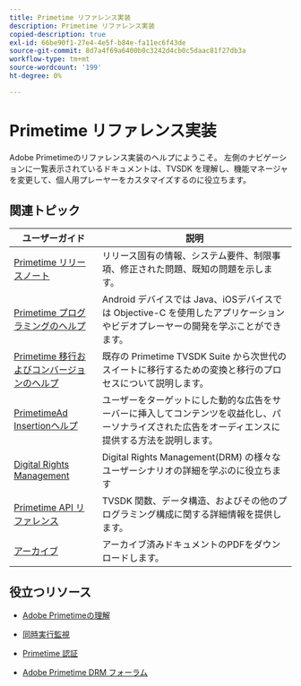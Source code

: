 ```yaml
---
title: Primetime リファレンス実装
description: Primetime リファレンス実装
copied-description: true
exl-id: 66be90f1-27e4-4e5f-b84e-fa11ec6f43de
source-git-commit: 8d7a4f69a6400b0c3242d4cb0c5daac81f27db3a
workflow-type: tm+mt
source-wordcount: '199'
ht-degree: 0%

---
```


# Primetime リファレンス実装

Adobe Primetimeのリファレンス実装のヘルプにようこそ。 左側のナビゲーションに一覧表示されているドキュメントは、TVSDK を理解し、機能マネージャを変更して、個人用プレーヤーをカスタマイズするのに役立ちます。

## 関連トピック

| ユーザーガイド | 説明 |
|--- |--- |
| [Primetime リリースノート](/help/release-notes/home.md) | リリース固有の情報、システム要件、制限事項、修正された問題、既知の問題を示します。 |
| [Primetime プログラミングのヘルプ](/help/programming/home.md) | Android デバイスでは Java、iOSデバイスでは Objective-C を使用したアプリケーションやビデオプレーヤーの開発を学ぶことができます。 |
| [Primetime 移行およびコンバージョンのヘルプ](/help/migration-guides/home.md) | 既存の Primetime TVSDK Suite から次世代のスイートに移行するための変換と移行のプロセスについて説明します。 |
| [PrimetimeAd Insertionヘルプ](/help/primetime-ad-insertion/home.md) | ユーザーをターゲットにした動的な広告をサーバーに挿入してコンテンツを収益化し、パーソナライズされた広告をオーディエンスに提供する方法を説明します。 |
| [Digital Rights Management](/help/digital-rights-management/home.md) | Digital Rights Management(DRM) の様々なユーザーシナリオの詳細を学ぶのに役立ちます |
| [Primetime API リファレンス](/help/reference/api-references.md) | TVSDK 関数、データ構造、およびその他のプログラミング構成に関する詳細情報を提供します。 |
| [アーカイブ](https://helpx.adobe.com/primetime/archives.html) | アーカイブ済みドキュメントのPDFをダウンロードします。 |

## 役立つリソース

* [Adobe Primetimeの理解](https://www.adobe.com/in/marketing/primetime.html)

* [同時実行監視](https://tve.helpdocsonline.com/concurrency-monitoring-introduction)

* [Primetime 認証](https://tve.helpdocsonline.com/home)

* [Adobe Primetime DRM フォーラム](https://forums.adobe.com/community/adobe_access)


